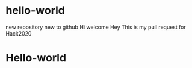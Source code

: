 # hello-world
new repository
new to github
Hi welcome
Hey This is my pull request for Hack2020
# Hello-world
